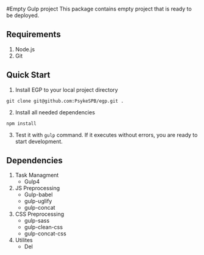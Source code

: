 #Empty Gulp project
This package contains empty project that is ready to be deployed.

## Requirements

1. Node.js
2. Git

## Quick Start

1. Install EGP to your local project directory

```
git clone git@github.com:PsykeSPB/egp.git .
```

2. Install all needed dependencies

```
npm install
```

3. Test it with `gulp` command. If it executes without errors, you are ready to start development.

## Dependencies

1. Task Managment
   - Gulp4
2. JS Preprocessing
   - Gulp-babel
   - gulp-uglify
   - gulp-concat
3. CSS Preprocessing
   - gulp-sass
   - gulp-clean-css
   - gulp-concat-css
4. Utilites
   - Del
